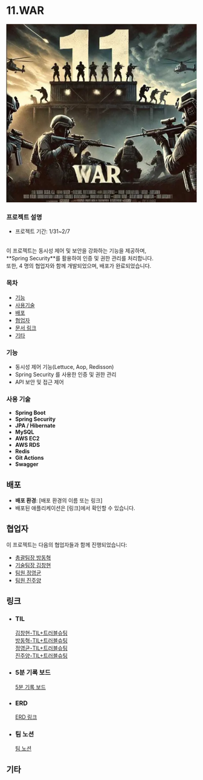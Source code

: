 # 11.WAR
<img src="src/main/resources/static/image.png">

### 프로젝트 설명

- 프로젝트 기간: 1/31~2/7
<br>
이 프로젝트는 동시성 제어 및 보안을 강화하는 기능을 제공하며,<br> **Spring Security**를 활용하여 인증 및 권한 관리를 처리합니다.<br>
또한, 4 명의 협업자와 함께 개발되었으며, 배포가 완료되었습니다.

### 목차

- [기능](#기능-)
- [사용기술](#사용-기술-)
- [배포](#배포-)
- [협업자](#협업자-)
- [문서 링크](#링크-)
- [기타](#기타-)


### 기능  
- 동시성 제어 기능(Lettuce, Aop, Redisson)
- Spring Security 를 사용한 인증 및 권한 관리  
- API 보안 및 접근 제어  

### 사용 기술  
- **Spring Boot**  
- **Spring Security**  
- **JPA / Hibernate**  
- **MySQL**
- **AWS EC2**
- **AWS RDS**
- **Redis**
- **Git Actions**
- **Swagger**

## 배포  
- **배포 환경**: [배포 환경의 이름 또는 링크]  
- 배포된 애플리케이션은 [링크]에서 확인할 수 있습니다.  

## 협업자  
이 프로젝트는 다음의 협업자들과 함께 진행되었습니다:  
- [총괄팀장 방동혁](https://github.com/HappyBeny)  
- [기술팀장 김창현](https://github.com/chk223)  
- [팀원 정영균](https://github.com/lq0920084)  
- [팀원 진주양](https://github.com/juyangjin)  

## 링크  
- ### TIL
    [김창현-TIL+트러블슈팅](https://velog.io/@kch223/TILEp-61.-동시성-제어-프로젝트)<br>
    [방동혁-TIL+트러블슈팅](https://www.naver.com)<br>
    [정영균-TIL+트러블슈팅](https://www.naver.com)<br>
    [진주양-TIL+트러블슈팅](https://www.naver.com)<br>
- ### 5분 기록 보드
    [5분 기록 보드](https://www.notion.so/teamsparta/5-17b2dc3ef51481f89c43d6274795c5ef)
- ### ERD
    [ERD 링크]()
- ### 팀 노션
    [팀 노션](https://www.notion.so/teamsparta/11-war-20dd3d721abf45c2b41f73d69b2fb49c)
## 기타    
